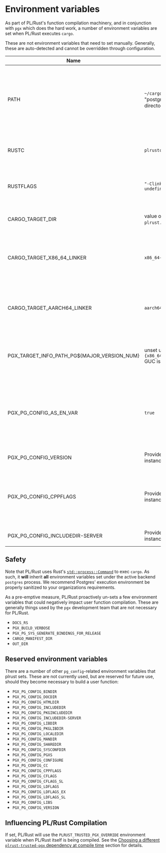 # Environment variables


As part of PL/Rust's function compilation machinery, and in conjunction with `pgx` which does the hard work, a number
of environment variables are set when PL/Rust executes `cargo`.

These are not environment variables that need to set manually.  Generally, these are auto-detected and cannot be 
overridden through configuration.

| Name                                        | Value                                                                         | How it's Used                                                                                                                                                                                                         |
|---------------------------------------------|-------------------------------------------------------------------------------|-----------------------------------------------------------------------------------------------------------------------------------------------------------------------------------------------------------------------|
| PATH                                        | `~/cargo/bin:/usr/bin` or `/usr/bin` if "postgres" user has no home directory | The `PATH` environment variable is **only** set by PL/Rust if it detects that one isn't already set.  <br/>As mentioned above, this one *can* be overridden via the `plrust.PATH_override` GUC in `postgresql.conf`.  |
| RUSTC                                       | `plrustc`                                                                     | This is set to plrust's "rust driver" executable, named `plrustc`.  It must be on the system PATH.                                                                                                                    | 
| RUSTFLAGS                                   | `"-Clink-args=-Wl,-undefined,dynamic_lookup"`                                 | Used by `rustc` to indicate that Postgres internal symbols are only available at run-time, not compile-time.                                                                                                          |
| CARGO_TARGET_DIR                            | value of GUC `plrust.work_dir`/`target`                                       | This is the filesystem path `cargo` will store its intermediate compilation artifacts.                                                                                                                                |
 | CARGO_TARGET_X86_64_LINKER                  | `x86_64-linux-gnu-gcc`                                                        | Used only when cross-compiling *to* x86_64, this tells `rustc` which linker to use.  The `plrust.x86_64_linker` GUC can override the default.                                                                         |
| CARGO_TARGET_AARCH64_LINKER                 | `aarch64-linux-gnu-gcc`                                                       | Used only when cross-compiling *to* aarch64, this tells `rustc` which linker to use.  The `plrust.aarch64_linker` GUC can override the default.                                                                       |
 | PGX_TARGET_INFO_PATH_PG${MAJOR_VERSION_NUM} | unset unless `plrust.{x86_64/aarch64}_pgx_bindings_path` GUC is set           | Used only when cross-compiling *to* the specified target.  This tells `pgx` where to find the generated Postgres bindings for that platform.                                                                          | 
| PGX_PG_CONFIG_AS_EN_VAR                     | `true`                                                                        | Indicates to the `trusted-pgx` dependency, and ultimately `pgx` itself that instead of getting the values it needs for compilation from the Postgres `pg_config` tool, it should get them from environment variables. |
| PGX_PG_CONFIG_VERSION                       | Provided by the running Postgres instance                                     | Used by `pgx` to build the PL/Rust user function.                                                                                                                                                                     |
| PGX_PG_CONFIG_CPPFLAGS                      | Provided by the running Postgres instance                                     | Used by `pgx` to build the PL/Rust user function (technically unused by PL/Rust's build process as PL/Rust does not include the pgx "cshim" for which this is normally used).                                         |
| PGX_PG_CONFIG_INCLUDEDIR-SERVER             | Provided by the running Postgres instance                                     | Used by `pgx` to build the PL/Rust user function.                                                                                                                                                                     |

## Safety

Note that PL/Rust uses Rust's [`std::process::Command`](https://doc.rust-lang.org/beta/std/process/struct.Command.html) 
to exec `cargo`.  As such, it **will** inherit **all** environment variables set under the active backend `postgres` 
process.  We recommend Postgres' execution environment be properly sanitized to your organizations requirements.

As a pre-emptive measure, PL/Rust proactively un-sets a few environment variables
that could negatively impact user function compilation.
These are generally things used by the `pgx` development team that are not
necessary for PL/Rust.

* `DOCS_RS`
* `PGX_BUILD_VERBOSE`
* `PGX_PG_SYS_GENERATE_BINDINGS_FOR_RELEASE`
* `CARGO_MANIFEST_DIR`
* `OUT_DIR`



## Reserved environment variables

There are a number of other `pg_config`-related environment variables that plrust sets.  These are not currently used,
but are reserved for future use, should they become necessary to build a user function:

* `PGX_PG_CONFIG_BINDIR`
* `PGX_PG_CONFIG_DOCDIR`
* `PGX_PG_CONFIG_HTMLDIR`
* `PGX_PG_CONFIG_INCLUDEDIR`
* `PGX_PG_CONFIG_PKGINCLUDEDIR`
* `PGX_PG_CONFIG_INCLUDEDIR-SERVER`
* `PGX_PG_CONFIG_LIBDIR`
* `PGX_PG_CONFIG_PKGLIBDIR`
* `PGX_PG_CONFIG_LOCALEDIR`
* `PGX_PG_CONFIG_MANDIR`
* `PGX_PG_CONFIG_SHAREDIR`
* `PGX_PG_CONFIG_SYSCONFDIR`
* `PGX_PG_CONFIG_PGXS`
* `PGX_PG_CONFIG_CONFIGURE`
* `PGX_PG_CONFIG_CC`
* `PGX_PG_CONFIG_CPPFLAGS`
* `PGX_PG_CONFIG_CFLAGS`
* `PGX_PG_CONFIG_CFLAGS_SL`
* `PGX_PG_CONFIG_LDFLAGS`
* `PGX_PG_CONFIG_LDFLAGS_EX`
* `PGX_PG_CONFIG_LDFLAGS_SL`
* `PGX_PG_CONFIG_LIBS`
* `PGX_PG_CONFIG_VERSION`


## Influencing PL/Rust Compilation

If set, PL/Rust will use the `PLRUST_TRUSTED_PGX_OVERRIDE` environment variable when PL/Rust itself is being compiled.
See the [Choosing a different `plrust-trusted-pgx` dependency at compile time](install-plrust.md) section for details.